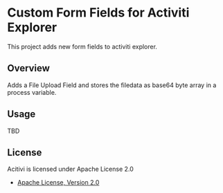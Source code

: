 # Custom Form Fields for Activiti Explorer

This project adds new form fields to activiti explorer.  

## Overview
Adds a File Upload Field and stores the filedata as base64 byte array in a process variable.

## Usage

TBD

## License

Acitivi is licensed under Apache License 2.0

* [Apache License, Version 2.0](http://www.apache.org/licenses/LICENSE-2.0)